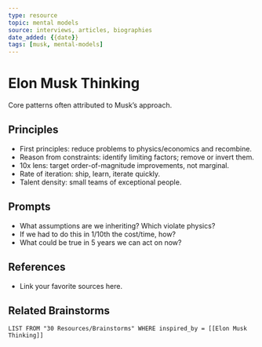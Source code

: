 ```yaml
---
type: resource
topic: mental models
source: interviews, articles, biographies
date_added: {{date}}
tags: [musk, mental-models]
---
```


# Elon Musk Thinking

Core patterns often attributed to Musk’s approach.

## Principles
- First principles: reduce problems to physics/economics and recombine.
- Reason from constraints: identify limiting factors; remove or invert them.
- 10x lens: target order-of-magnitude improvements, not marginal.
- Rate of iteration: ship, learn, iterate quickly.
- Talent density: small teams of exceptional people.

## Prompts
- What assumptions are we inheriting? Which violate physics?
- If we had to do this in 1/10th the cost/time, how?
- What could be true in 5 years we can act on now?

## References
- Link your favorite sources here.

## Related Brainstorms
```dataview
LIST FROM "30 Resources/Brainstorms" WHERE inspired_by = [[Elon Musk Thinking]]
```


